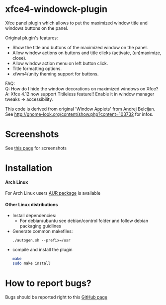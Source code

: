 # xfce4-windowck-plugin

Xfce panel plugin which allows to put the maximized window title and windows buttons on the panel.

Original plugin's features:

* Show the title and buttons of the maximized window on the panel.
* Allow window actions on buttons and title clicks (activate, (un)maximize, close).
* Allow window action menu on left button click.
* Title formatting options.
* xfwm4/unity theming support for buttons.

FAQ:  
Q: How do I hide the window decorations on maximized windows on Xfce?  
A: Xfce 4.12 now support Titileless feature!! Enable it in window manager tweaks → accessibility.

This code is derived from original 'Window Applets' from Andrej Belcijan.
See http://gnome-look.org/content/show.php?content=103732 for infos.

# Screenshots

See [this page](https://goodies.xfce.org/projects/panel-plugins/xfce4-windowck-plugin) for screenshots

# Installation

#### Arch Linux

For Arch Linux users [AUR package](https://aur.archlinux.org/packages/xfce4-windowck-plugin/) is available

#### Other Linux distributions

* Install dependencies:
  - For debian/ubuntu see debian/control folder and follow debian packaging guidlines
* Generate common makefiles:
  ```
  ./autogen.sh --prefix=/usr
  ```
* compile and install the plugin
  ```bash
  make
  sudo make install
  ```

# How to report bugs?

Bugs should be reported right to this [GitHub page](https://github.com/nikitabobko/xfce4-windowck-plugin-bobko-mod/issues)
